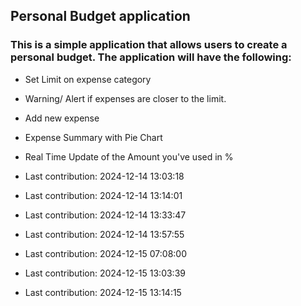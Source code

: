 ## Personal Budget application

### This is a simple application that allows users to create a personal budget. The application will have the following:

- Set Limit on expense category
- Warning/ Alert if expenses are closer to the limit.
- Add new expense
- Expense Summary with Pie Chart
- Real Time Update of the Amount you've used in %

- Last contribution: 2024-12-14 13:03:18
- Last contribution: 2024-12-14 13:14:01
- Last contribution: 2024-12-14 13:33:47
- Last contribution: 2024-12-14 13:57:55
- Last contribution: 2024-12-15 07:08:00
- Last contribution: 2024-12-15 13:03:39
- Last contribution: 2024-12-15 13:14:15
